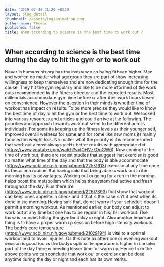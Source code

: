 ```yaml
---
date: '2019-07-30 11:20 +0530'
layout: blog_detail
thumbnail: /assets/img/animation.png
author_name: Thomas
published: false
title: When according to science is the best time to work out ?
---
```

## When according to science is the best time during the day to hit the gym or to work out

Never in humans history has the insistence on being fit been higher. Men and women no matter what age group they are part of show increasing willingness to keep themselves and are now dedicating enough time for the cause. They hit the gym regularly and like to be more informed of the work outs recommended by the fitness director and the expected results. Most millennials accommodate gym time before or after their work hours based on convenience. However the question in their minds is whether time of workout has impact on results. To be more precise they would like to know the best time of day to hit the gym or the best time to work out. We looked into various resources and articles and could arrive at the following.
The priorities and approach towards work out seem to be different across individuals. For some its keeping up the fitness levels as their younger self, improved overall wellness for some and for some like new moms its mainly focused on weight loss. No matter what the priority is it is recommended that work out almost always yields better results with appropriate diet. (https://www.youtube.com/watch?v=IOHVzKOoCW0). 
Now coming to the time of work out, there are recent studies that suggest that exercise is good no matter what time of the day and that the body is able accommodate (https://www.ncbi.nlm.nih.gov/pubmed/22531613) exercise at any time once its become a routine. But having said that being able to work out in the morning has its advantages. Working out or going for a run in the morning helps boost the metabolism which helps the system feel active and fresh throughout the day. Plus there are (https://www.ncbi.nlm.nih.gov/pubmed/22617393) that show that workout can keep ones appetite in check and if that is the case isn’t it best when its done in the morning.
Having said that, do not worry if your schedule doesn’t permit a morning workout. As mentioned earlier, our body can adjust to work out at any time but one has to be regular in his/ her workout. Else there is no point hitting the gym be it day or night. Also another important thing is to have a proper warm up session before high intensity workouts. The body’s core temperature (https://www.ncbi.nlm.nih.gov/pubmed/21029194) is vital to a optimal workout and to avoid injuries. On this note an afternoon or evening workout session is good too as the body’s optimal temperature is higher in the later part of the day thereby needing lesser time for warm up.
Hence from the above points we can conclude that work out or exercise can be done anytime during the day or night and each has its own merits.
